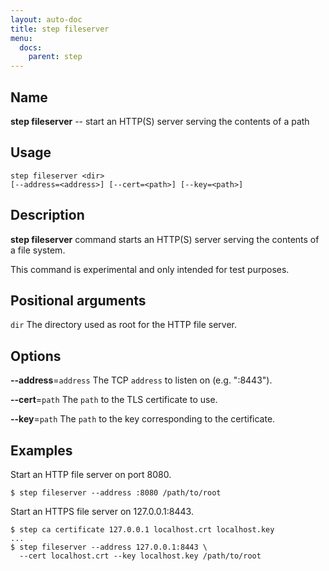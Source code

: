 ```yaml
---
layout: auto-doc
title: step fileserver
menu:
  docs:
    parent: step
---
```


## Name
**step fileserver** -- start an HTTP(S) server serving the contents of a path

## Usage

```raw
step fileserver <dir>
[--address=<address>] [--cert=<path>] [--key=<path>]
```

## Description

**step fileserver** command starts an HTTP(S) server serving the contents of a file
system.

This command is experimental and only intended for test purposes.

## Positional arguments

`dir`
The directory used as root for the HTTP file server.

## Options


**--address**=`address`
The TCP `address` to listen on (e.g. ":8443").

**--cert**=`path`
The `path` to the TLS certificate to use.

**--key**=`path`
The `path` to the key corresponding to the certificate.

## Examples

Start an HTTP file server on port 8080.
```shell
$ step fileserver --address :8080 /path/to/root
```

Start an HTTPS file server on 127.0.0.1:8443.
```shell
$ step ca certificate 127.0.0.1 localhost.crt localhost.key
...
$ step fileserver --address 127.0.0.1:8443 \
  --cert localhost.crt --key localhost.key /path/to/root
```

